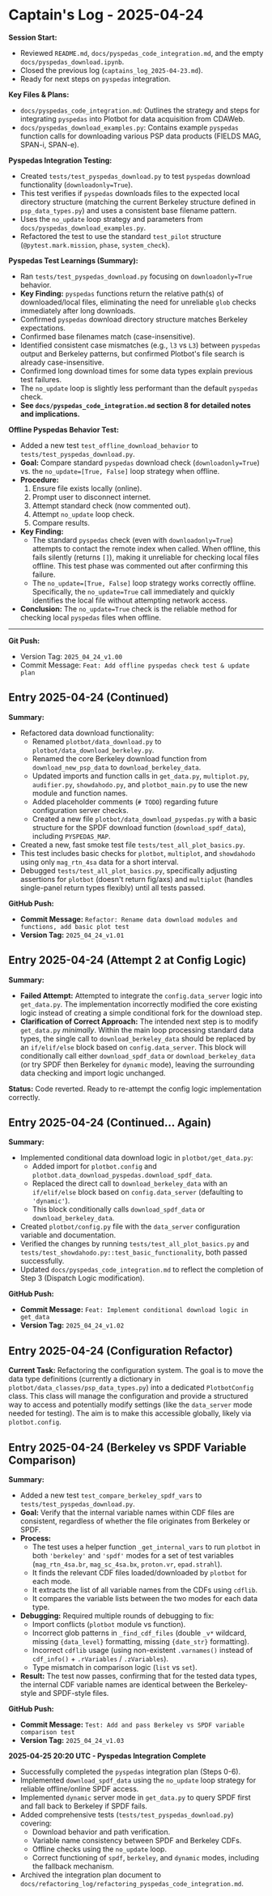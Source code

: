 # Captain's Log - 2025-04-24

**Session Start:**
 
*   Reviewed `README.md`, `docs/pyspedas_code_integration.md`, and the empty `docs/pyspedas_download.ipynb`.
*   Closed the previous log (`captains_log_2025-04-23.md`).
*   Ready for next steps on `pyspedas` integration. 

**Key Files & Plans:**

*   `docs/pyspedas_code_integration.md`: Outlines the strategy and steps for integrating `pyspedas` into Plotbot for data acquisition from CDAWeb.
*   `docs/pyspedas_download_examples.py`: Contains example `pyspedas` function calls for downloading various PSP data products (FIELDS MAG, SPAN-i, SPAN-e).

**Pyspedas Integration Testing:**

*   Created `tests/test_pyspedas_download.py` to test `pyspedas` download functionality (`downloadonly=True`).
*   This test verifies if `pyspedas` downloads files to the expected local directory structure (matching the current Berkeley structure defined in `psp_data_types.py`) and uses a consistent base filename pattern.
*   Uses the `no_update` loop strategy and parameters from `docs/pyspedas_download_examples.py`.
*   Refactored the test to use the standard `test_pilot` structure (`@pytest.mark.mission`, `phase`, `system_check`). 

**Pyspedas Test Learnings (Summary):**

*   Ran `tests/test_pyspedas_download.py` focusing on `downloadonly=True` behavior.
*   **Key Finding:** `pyspedas` functions return the relative path(s) of downloaded/local files, eliminating the need for unreliable `glob` checks immediately after long downloads.
*   Confirmed `pyspedas` download directory structure matches Berkeley expectations.
*   Confirmed base filenames match (case-insensitive).
*   Identified consistent case mismatches (e.g., `l3` vs `L3`) between `pyspedas` output and Berkeley patterns, but confirmed Plotbot's file search is already case-insensitive.
*   Confirmed long download times for some data types explain previous test failures.
*   The `no_update` loop is slightly less performant than the default `pyspedas` check.
*   **See `docs/pyspedas_code_integration.md` section 8 for detailed notes and implications.** 

**Offline Pyspedas Behavior Test:**

*   Added a new test `test_offline_download_behavior` to `tests/test_pyspedas_download.py`.
*   **Goal:** Compare standard `pyspedas` download check (`downloadonly=True`) vs. the `no_update=[True, False]` loop strategy when offline.
*   **Procedure:**
    1.  Ensure file exists locally (online).
    2.  Prompt user to disconnect internet.
    3.  Attempt standard check (now commented out).
    4.  Attempt `no_update` loop check.
    5.  Compare results.
*   **Key Finding:**
    *   The standard `pyspedas` check (even with `downloadonly=True`) attempts to contact the remote index when called. When offline, this fails silently (returns `[]`), making it unreliable for checking local files offline. This test phase was commented out after confirming this failure.
    *   The `no_update=[True, False]` loop strategy works correctly offline. Specifically, the `no_update=True` call immediately and quickly identifies the local file without attempting network access.
*   **Conclusion:** The `no_update=True` check is the reliable method for checking local `pyspedas` files when offline. 

---

**Git Push:**
*   Version Tag: `2025_04_24_v1.00`
*   Commit Message: `Feat: Add offline pyspedas check test & update plan`

## Entry 2025-04-24 (Continued)

**Summary:**
- Refactored data download functionality:
    - Renamed `plotbot/data_download.py` to `plotbot/data_download_berkeley.py`.
    - Renamed the core Berkeley download function from `download_new_psp_data` to `download_berkeley_data`.
    - Updated imports and function calls in `get_data.py`, `multiplot.py`, `audifier.py`, `showdahodo.py`, and `plotbot_main.py` to use the new module and function names.
    - Added placeholder comments (`# TODO`) regarding future configuration server checks.
    - Created a new file `plotbot/data_download_pyspedas.py` with a basic structure for the SPDF download function (`download_spdf_data`), including `PYSPEDAS_MAP`.
- Created a new, fast smoke test file `tests/test_all_plot_basics.py`.
- This test includes basic checks for `plotbot`, `multiplot`, and `showdahodo` using only `mag_rtn_4sa` data for a short interval.
- Debugged `tests/test_all_plot_basics.py`, specifically adjusting assertions for `plotbot` (doesn't return fig/axs) and `multiplot` (handles single-panel return types flexibly) until all tests passed.

**GitHub Push:**
- **Commit Message:** `Refactor: Rename data download modules and functions, add basic plot test`
- **Version Tag:** `2025_04_24_v1.01` 

## Entry 2025-04-24 (Attempt 2 at Config Logic)

**Summary:**
- **Failed Attempt:** Attempted to integrate the `config.data_server` logic into `get_data.py`. The implementation incorrectly modified the core existing logic instead of creating a simple conditional fork for the download step.
- **Clarification of Correct Approach:** The intended next step is to modify `get_data.py` *minimally*. Within the main loop processing standard data types, the single call to `download_berkeley_data` should be replaced by an `if/elif/else` block based on `config.data_server`. This block will conditionally call either `download_spdf_data` or `download_berkeley_data` (or try SPDF then Berkeley for `dynamic` mode), leaving the surrounding data checking and import logic unchanged.

**Status:** Code reverted. Ready to re-attempt the config logic implementation correctly. 

## Entry 2025-04-24 (Continued... Again)

**Summary:**
- Implemented conditional data download logic in `plotbot/get_data.py`:
    - Added import for `plotbot.config` and `plotbot.data_download_pyspedas.download_spdf_data`.
    - Replaced the direct call to `download_berkeley_data` with an `if/elif/else` block based on `config.data_server` (defaulting to `'dynamic'`).
    - This block conditionally calls `download_spdf_data` or `download_berkeley_data`.
- Created `plotbot/config.py` file with the `data_server` configuration variable and documentation.
- Verified the changes by running `tests/test_all_plot_basics.py` and `tests/test_showdahodo.py::test_basic_functionality`, both passed successfully.
- Updated `docs/pyspedas_code_integration.md` to reflect the completion of Step 3 (Dispatch Logic modification). 

**GitHub Push:**
- **Commit Message:** `Feat: Implement conditional download logic in get_data`
- **Version Tag:** `2025_04_24_v1.02` 

## Entry 2025-04-24 (Configuration Refactor)

**Current Task:** Refactoring the configuration system. The goal is to move the data type definitions (currently a dictionary in `plotbot/data_classes/psp_data_types.py`) into a dedicated `PlotbotConfig` class. This class will manage the configuration and provide a structured way to access and potentially modify settings (like the `data_server` mode needed for testing). The aim is to make this accessible globally, likely via `plotbot.config`. 

## Entry 2025-04-24 (Berkeley vs SPDF Variable Comparison)

**Summary:**
- Added a new test `test_compare_berkeley_spdf_vars` to `tests/test_pyspedas_download.py`.
- **Goal:** Verify that the internal variable names within CDF files are consistent, regardless of whether the file originates from Berkeley or SPDF.
- **Process:**
    - The test uses a helper function `_get_internal_vars` to run `plotbot` in both `'berkeley'` and `'spdf'` modes for a set of test variables (`mag_rtn_4sa.br`, `mag_sc_4sa.bx`, `proton.vr`, `epad.strahl`).
    - It finds the relevant CDF files loaded/downloaded by `plotbot` for each mode.
    - It extracts the list of all variable names from the CDFs using `cdflib`.
    - It compares the variable lists between the two modes for each data type.
- **Debugging:** Required multiple rounds of debugging to fix:
    - Import conflicts (`plotbot` module vs function).
    - Incorrect glob patterns in `_find_cdf_files` (double `_v*` wildcard, missing `{data_level}` formatting, missing `{date_str}` formatting).
    - Incorrect `cdflib` usage (using non-existent `.varnames()` instead of `cdf_info()` + `.rVariables` / `.zVariables`).
    - Type mismatch in comparison logic (`list` vs `set`).
- **Result:** The test now passes, confirming that for the tested data types, the internal CDF variable names are identical between the Berkeley-style and SPDF-style files.

**GitHub Push:**
- **Commit Message:** `Test: Add and pass Berkeley vs SPDF variable comparison test`
- **Version Tag:** `2025_04_24_v1.03` 

**2025-04-25 20:20 UTC - Pyspedas Integration Complete**

*   Successfully completed the `pyspedas` integration plan (Steps 0-6).
*   Implemented `download_spdf_data` using the `no_update` loop strategy for reliable offline/online SPDF access.
*   Implemented `dynamic` server mode in `get_data.py` to query SPDF first and fall back to Berkeley if SPDF fails.
*   Added comprehensive tests (`tests/test_pyspedas_download.py`) covering:
    *   Download behavior and path verification.
    *   Variable name consistency between SPDF and Berkeley CDFs.
    *   Offline checks using the `no_update` loop.
    *   Correct functioning of `spdf`, `berkeley`, and `dynamic` modes, including the fallback mechanism.
*   Archived the integration plan document to `docs/refactoring_log/refactoring_pyspedas_code_integration.md`. 